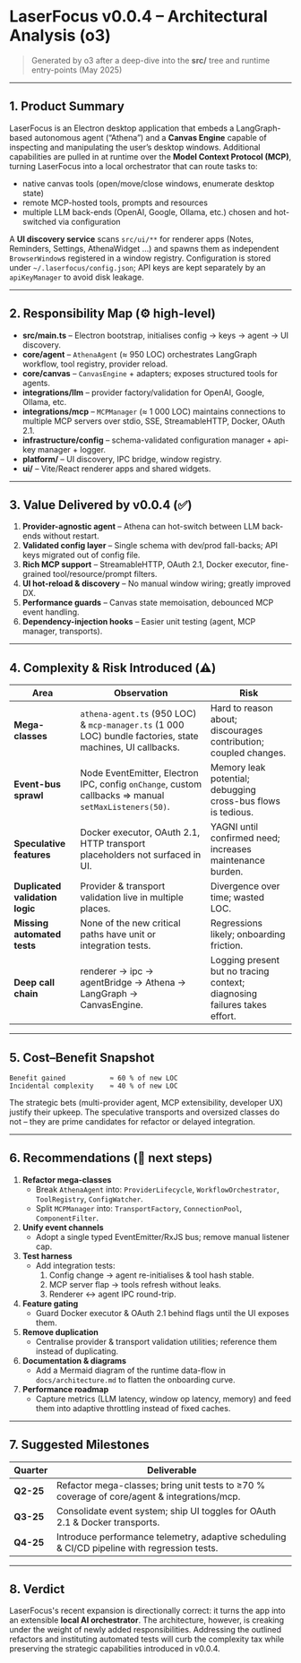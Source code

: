 # LaserFocus v0.0.4 – Architectural Analysis (o3)

> Generated by o3 after a deep-dive into the **src/** tree and runtime entry-points (May 2025)

---

## 1. Product Summary

LaserFocus is an Electron desktop application that embeds a LangGraph-based autonomous agent (“Athena”) and a **Canvas Engine** capable of inspecting and manipulating the user’s desktop windows.  Additional capabilities are pulled in at runtime over the **Model Context Protocol (MCP)**, turning LaserFocus into a local orchestrator that can route tasks to:

* native canvas tools (open/move/close windows, enumerate desktop state)
* remote MCP-hosted tools, prompts and resources
* multiple LLM back-ends (OpenAI, Google, Ollama, etc.) chosen and hot-switched via configuration

A **UI discovery service** scans `src/ui/**` for renderer apps (Notes, Reminders, Settings, AthenaWidget …) and spawns them as independent `BrowserWindow`s registered in a window registry.  Configuration is stored under `~/.laserfocus/config.json`; API keys are kept separately by an `apiKeyManager` to avoid disk leakage.

---

## 2. Responsibility Map (⚙️ high-level)

* **src/main.ts** – Electron bootstrap, initialises config → keys → agent → UI discovery.
* **core/agent** – `AthenaAgent` (≈ 950 LOC) orchestrates LangGraph workflow, tool registry, provider reload.
* **core/canvas** – `CanvasEngine` + adapters; exposes structured tools for agents.
* **integrations/llm** – provider factory/validation for OpenAI, Google, Ollama, etc.
* **integrations/mcp** – `MCPManager` (≈ 1 000 LOC) maintains connections to multiple MCP servers over stdio, SSE, StreamableHTTP, Docker, OAuth 2.1.
* **infrastructure/config** – schema-validated configuration manager + api-key manager + logger.
* **platform/** – UI discovery, IPC bridge, window registry.
* **ui/** – Vite/React renderer apps and shared widgets.

---

## 3. Value Delivered by v0.0.4 (✅)

1. **Provider-agnostic agent** – Athena can hot-switch between LLM back-ends without restart.
2. **Validated config layer** – Single schema with dev/prod fall-backs; API keys migrated out of config file.
3. **Rich MCP support** – StreamableHTTP, OAuth 2.1, Docker executor, fine-grained tool/resource/prompt filters.
4. **UI hot-reload & discovery** – No manual window wiring; greatly improved DX.
5. **Performance guards** – Canvas state memoisation, debounced MCP event handling.
6. **Dependency-injection hooks** – Easier unit testing (agent, MCP manager, transports).

---

## 4. Complexity & Risk Introduced (⚠️)

| Area | Observation | Risk |
|------|-------------|------|
| **Mega-classes** | `athena-agent.ts` (950 LOC) & `mcp-manager.ts` (1 000 LOC) bundle factories, state machines, UI callbacks. | Hard to reason about; discourages contribution; coupled changes.
| **Event-bus sprawl** | Node EventEmitter, Electron IPC, config `onChange`, custom callbacks ⇒ manual `setMaxListeners(50)`. | Memory leak potential; debugging cross-bus flows is tedious.
| **Speculative features** | Docker executor, OAuth 2.1, HTTP transport placeholders not surfaced in UI. | YAGNI until confirmed need; increases maintenance burden.
| **Duplicated validation logic** | Provider & transport validation live in multiple places. | Divergence over time; wasted LOC.
| **Missing automated tests** | None of the new critical paths have unit or integration tests. | Regressions likely; onboarding friction.
| **Deep call chain** | renderer → ipc → agentBridge → Athena → LangGraph → CanvasEngine. | Logging present but no tracing context; diagnosing failures takes effort.

---

## 5. Cost–Benefit Snapshot

```
Benefit gained           ≈ 60 % of new LOC
Incidental complexity    ≈ 40 % of new LOC
```

The strategic bets (multi-provider agent, MCP extensibility, developer UX) justify their upkeep.  The speculative transports and oversized classes do not – they are prime candidates for refactor or delayed integration.

---

## 6. Recommendations (🔧 next steps)

1. **Refactor mega-classes**
   * Break `AthenaAgent` into: `ProviderLifecycle`, `WorkflowOrchestrator`, `ToolRegistry`, `ConfigWatcher`.
   * Split `MCPManager` into: `TransportFactory`, `ConnectionPool`, `ComponentFilter`.
2. **Unify event channels**
   * Adopt a single typed EventEmitter/RxJS bus; remove manual listener cap.
3. **Test harness**
   * Add integration tests:
     1. Config change → agent re-initialises & tool hash stable.
     2. MCP server flap → tools refresh without leaks.
     3. Renderer ↔ agent IPC round-trip.
4. **Feature gating**
   * Guard Docker executor & OAuth 2.1 behind flags until the UI exposes them.
5. **Remove duplication**
   * Centralise provider & transport validation utilities; reference them instead of duplicating.
6. **Documentation & diagrams**
   * Add a Mermaid diagram of the runtime data-flow in `docs/architecture.md` to flatten the onboarding curve.
7. **Performance roadmap**
   * Capture metrics (LLM latency, window op latency, memory) and feed them into adaptive throttling instead of fixed caches.

---

## 7. Suggested Milestones

| Quarter | Deliverable |
|---------|-------------|
| **Q2-25** | Refactor mega-classes; bring unit tests to ≥70 % coverage of core/agent & integrations/mcp.
| **Q3-25** | Consolidate event system; ship UI toggles for OAuth 2.1 & Docker transports.
| **Q4-25** | Introduce performance telemetry, adaptive scheduling & CI/CD pipeline with regression tests.

---

## 8. Verdict

LaserFocus's recent expansion is directionally correct: it turns the app into an extensible **local AI orchestrator**.  The architecture, however, is creaking under the weight of newly added responsibilities.  Addressing the outlined refactors and instituting automated tests will curb the complexity tax while preserving the strategic capabilities introduced in v0.0.4.
